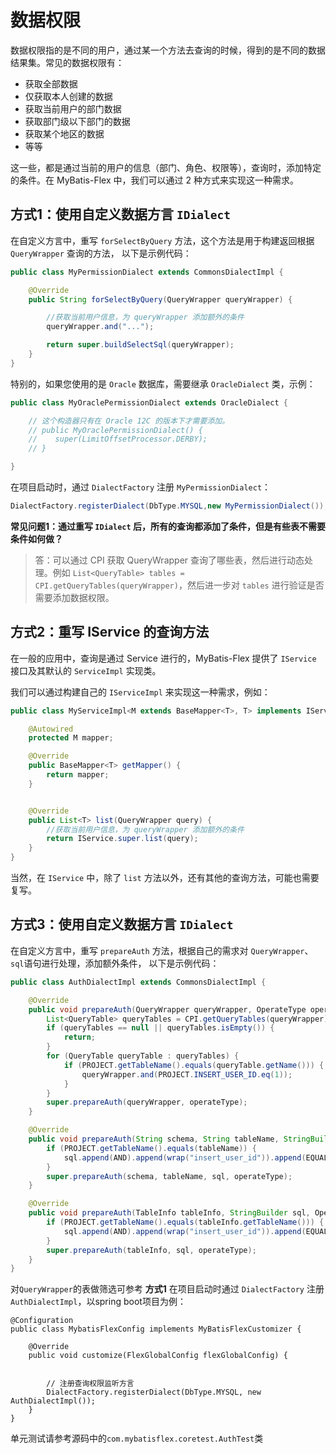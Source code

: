 # 数据权限

数据权限指的是不同的用户，通过某一个方法去查询的时候，得到的是不同的数据结果集。常见的数据权限有：

- 获取全部数据
- 仅获取本人创建的数据
- 获取当前用户的部门数据
- 获取部门级以下部门的数据
- 获取某个地区的数据
- 等等

这一些，都是通过当前的用户的信息（部门、角色、权限等），查询时，添加特定的条件。在 MyBatis-Flex 中，我们可以通过 2 种方式来实现这一种需求。

## 方式1：使用自定义数据方言 `IDialect`

在自定义方言中，重写 `forSelectByQuery` 方法，这个方法是用于构建返回根据 `QueryWrapper` 查询的方法， 以下是示例代码：

```java
public class MyPermissionDialect extends CommonsDialectImpl {

    @Override
    public String forSelectByQuery(QueryWrapper queryWrapper) {

        //获取当前用户信息，为 queryWrapper 添加额外的条件
        queryWrapper.and("...");

        return super.buildSelectSql(queryWrapper);
    }
}
```

特别的，如果您使用的是 `Oracle` 数据库，需要继承 `OracleDialect` 类，示例：

```java
public class MyOraclePermissionDialect extends OracleDialect {

    // 这个构造器只有在 Oracle 12C 的版本下才需要添加。
    // public MyOraclePermissionDialect() {
    //    super(LimitOffsetProcessor.DERBY);
    // }

}
```

在项目启动时，通过 `DialectFactory` 注册 `MyPermissionDialect`：

```java
DialectFactory.registerDialect(DbType.MYSQL,new MyPermissionDialect());
```

**常见问题1：通过重写 `IDialect` 后，所有的查询都添加了条件，但是有些表不需要条件如何做？**

>答：可以通过 CPI 获取 QueryWrapper 查询了哪些表，然后进行动态处理。例如 `List<QueryTable> tables = CPI.getQueryTables(queryWrapper)`，然后进一步对
> `tables` 进行验证是否需要添加数据权限。

## 方式2：重写 IService 的查询方法

在一般的应用中，查询是通过 Service 进行的，MyBatis-Flex 提供了 `IService` 接口及其默认的 `ServiceImpl` 实现类。

我们可以通过构建自己的 `IServiceImpl` 来实现这一种需求，例如：

```java
public class MyServiceImpl<M extends BaseMapper<T>, T> implements IService<T> {

    @Autowired
    protected M mapper;

    @Override
    public BaseMapper<T> getMapper() {
        return mapper;
    }


    @Override
    public List<T> list(QueryWrapper query) {
        //获取当前用户信息，为 queryWrapper 添加额外的条件
        return IService.super.list(query);
    }
}
```
当然，在 `IService` 中，除了 `list` 方法以外，还有其他的查询方法，可能也需要复写。

## 方式3：使用自定义数据方言 `IDialect`
在自定义方言中，重写 `prepareAuth` 方法，根据自己的需求对 `QueryWrapper`、`sql`语句进行处理，添加额外条件， 以下是示例代码：
```java
public class AuthDialectImpl extends CommonsDialectImpl {

    @Override
    public void prepareAuth(QueryWrapper queryWrapper, OperateType operateType) {
        List<QueryTable> queryTables = CPI.getQueryTables(queryWrapper);
        if (queryTables == null || queryTables.isEmpty()) {
            return;
        }
        for (QueryTable queryTable : queryTables) {
            if (PROJECT.getTableName().equals(queryTable.getName())) {
                queryWrapper.and(PROJECT.INSERT_USER_ID.eq(1));
            }
        }
        super.prepareAuth(queryWrapper, operateType);
    }

    @Override
    public void prepareAuth(String schema, String tableName, StringBuilder sql, OperateType operateType) {
        if (PROJECT.getTableName().equals(tableName)) {
            sql.append(AND).append(wrap("insert_user_id")).append(EQUALS).append(1);
        }
        super.prepareAuth(schema, tableName, sql, operateType);
    }

    @Override
    public void prepareAuth(TableInfo tableInfo, StringBuilder sql, OperateType operateType) {
        if (PROJECT.getTableName().equals(tableInfo.getTableName())) {
            sql.append(AND).append(wrap("insert_user_id")).append(EQUALS).append(1);
        }
        super.prepareAuth(tableInfo, sql, operateType);
    }
}
```
对`QueryWrapper`的表做筛选可参考 **方式1**
在项目启动时通过 `DialectFactory` 注册 `AuthDialectImpl`，以spring boot项目为例：

```
@Configuration
public class MybatisFlexConfig implements MyBatisFlexCustomizer {

    @Override
    public void customize(FlexGlobalConfig flexGlobalConfig) {
        

        // 注册查询权限监听方言
        DialectFactory.registerDialect(DbType.MYSQL, new AuthDialectImpl());
    }
}
```
单元测试请参考源码中的`com.mybatisflex.coretest.AuthTest`类
